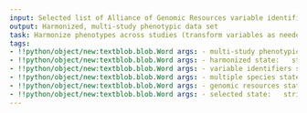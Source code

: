 ```yaml
---
input: Selected list of Alliance of Genomic Resources variable identifiers for multiple species
output: Harmonized, multi-study phenotypic data set
task: Harmonize phenotypes across studies (transform variables as needed)
tags:
- !!python/object/new:textblob.blob.Word args: - multi-study phenotypic data state:   string: multi-study phenotypic data   pos_tag: null
- !!python/object/new:textblob.blob.Word args: - harmonized state:   string: harmonized   pos_tag: null
- !!python/object/new:textblob.blob.Word args: - variable identifiers state:   string: variable identifiers   pos_tag: null
- !!python/object/new:textblob.blob.Word args: - multiple species state:   string: multiple species   pos_tag: null
- !!python/object/new:textblob.blob.Word args: - genomic resources state:   string: genomic resources   pos_tag: null
- !!python/object/new:textblob.blob.Word args: - selected state:   string: selected   pos_tag: null
---
```


